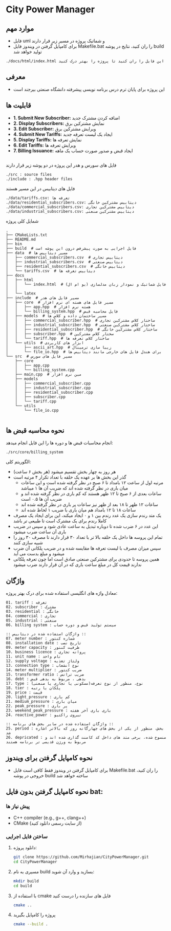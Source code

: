 # City Power Manager
## موارد مهم
- فایل uml و شماتیک پروژه در مسیر زیر قرار دارند
- برای کامپایل گرفتن در ویندوز فایل Makefile.bat را ران کنید، نتایج در پوشه build تولید خواهد شد

```
./docs/html/index.html این فایل را ران کنید تا پروژه را بهتر درک کنید
```
## معرفی
- این پروژه برای پایان ترم درس برنامه نویسی پیشرفته دانشگاه صنعتی بیرجند است

## قابلیت ها
- **1. Submit New Subscriber:** اضافه کردن مشترک جدید
- **2. Display Subscribers:** نمایش مشترکین برق
- **3. Edit Subscriber:** ویرایش مشترکین برق
- **4. Submit New Tariffs:** ایجاد یک لیست تعرفه جدید
- **5. Display Tariffs:** نمایش تعرفه ها
- **6. Edit Tariffs:** ویرایش تعرفه ها
- **7. Billing Issuance:** ایجاد قبض و صدور صورت حساب یک ماهه

```
```
فایل های سورس و هدر این پروژه در دو پوشه زیر قرار دارند
‍‍‍
```
./src : source files
./include : .hpp header files
```
فایل های دیتابیس در این مسیر هستند
‍‍‍
```
./data/tariffs.csv: تعرفه ها
./data/residential_subscribers.csv: دیتابیس مشترکین خانگی
./data/commercial_subscribers.csv: دیتابیس مشترکین تجاری
./data/industrial_subscribers.csv: دیتابیس مشترکین صنعتی
```
شمایل کلی پروژه

```
.
├── CMakeLists.txt
├── README.md
├── bin
├── build  # فایل اجرایی به صورت پیشرفض درون این پوشه است
├── data  # مسیر دیتابیس ها
│   ├── commercial_subscribers.csv  # دیتابیس تجاری
│   ├── industrial_subscribers.csv  # دیتابیس صنعتی
│   ├── residential_subscribers.csv  # دیتابیس خانگی
│   └── tariffs.csv  # دیتابیس تعرفه ها
├── docs
│   ├── html
│   │   └── index.html  # فایل شماتیک و نمودار زبان مدلسازی (یو ام ال)
│   │
│   └── latex
├── include  # مسیر فایل های هدر
│   ├── core  # مسیر فایل های هسته ای نرم افزار
│   │   ├── app.hpp  # هسته نرم افزار
│   │   └── billing_system.hpp  # فایل محاسبه قبض
│   ├── models  # مسیر ساختمان داده و کلاس ها
│   │   ├── commercial_subscriber.hpp  # ساختار کلاس مشترکین تجاری
│   │   ├── industrial_subscriber.hpp  # ساختار کلاس مشترکین صنعتی
│   │   ├── residential_subscriber.hpp  # ساختار کلاس مشترکین خانگی
│   │   ├── subscriber.hpp  # سختار کلاس مشترکین
│   │   └── tariff.hpp  # ساختار کلاس تعرفه ها
│   └── utils  # ابزار های کاربردی
│       ├── ascii_art.hpp  # زیبا سازی ترمینال
│       └── file_io.hpp  # برای هندل فایل های خارجی مانند دیتابیس ها
└── src  # مسیر فایل های سورس
    ├── core
    │   ├── app.cpp
    │   └── billing_system.cpp
    ├── main.cpp  # مین نرم افزار
    ├── models
    │   ├── commercial_subscriber.cpp
    │   ├── industrial_subscriber.cpp
    │   ├── residential_subscriber.cpp
    │   ├── subscriber.cpp
    │   └── tariff.cpp
    └── utils
        └── file_io.cpp


```

## نحوه محاسبه قبض ها
انجام محاسبات قبض ها و دوره ها را این فایل انجام میدهد:
```
./src/core/billing_system
```
الگوریتم کلی:
- هر روز به چهار بخش تقسیم میشود (هر بخش ۶ ساعت)
- گذر این بخش ها بر عهده یک حلقه با تعداد تکرار ۴ مرتبه است
    - مرتبه اول از ساعت ۱۲ بامداد تا ۶ صبح در نظر گرفته شده است و این ساعات میان باری در نظر گرفته شده اند که ضریب آن ها ۱ میباشد
    - ساعات بعدی از ۶ صبح تا ۱۲ ظهر هستند که کم باری در نظر گرفته شده اند و ضریب آن ها ۰.۵ است
    - ساعات ۱۲ ظهر تا ۱۸ بعد از ظهر نیز ساعات پر باری در نظر گرفته شده اند
    - ساعات ۱۸ تا ۱۲ بامداد هم میان باری با ضریب ۱ لحاظ شده اند
- یک متد رندم سازی یک عدد رندم بین ۱ و ۰ ایجاد میکند، این برای ایجاد یک مصرف کاملا رندم برای یک مشترک است تا طبیعی تر باشد
- این عدد در ۶ ضرب شده تا دوباره تبدیل به ساعت عادی شود و سپس در ضریب باری آن ساعت ضرب میشود
- تمام این پروسه ها داخل یک حلقه بالا تر با تعداد ۳۰ قرار دارند تا مصرف ۳۰ روز را شبیه سازی کنند
- سپس میزان مصرف با لیست تعرفه ها مقایسه شده و در ضریب پلکانی آن ضرب میشود و مبلغ بدست می آید
-  همین پروسه تا حدودی برای مشترکین صنعتی صادق است اما چون تعرفه پلکانی ندارند 
قیمت کل در مبلغ ساعت باری که در آن قرار دارند ضرب میشود

## واژگان
معادل واژه های انگلیسی استفاده شده برای درک بهتر پروژه:
```
01. tariff : تعرفه
02. subscriber : مشترک
03. residential : خانگی
04. commercial : تجاری
05. industrial : صنعتی
06. billing system : سیستم تولید قبض و دوره حساب

:: واژگان استفاده شده در دیتابیس ::
07. meter number : شماره کنتور
08. installation date :‌ تاریخ نصب
09. meter capacity : ظرفیت کنتور
10. business licence : پروانه تجاری
11. unit name : نام واحد
12. supply voltage : ولتاژ تغذیه
13. connection type : نوع انشعاب
14. meter multiplier : ضریب کنتور
15. transformer ratio : ضریب ترانس
16. debt : بدهی ، مربوط به بدهی قبض
17. type : نوع، منظور از نوع تعرفه(مسکونی یا تجاری یا صنعتی)
18. tier : پلکان یا رتبه
19. price : قیمت
20. light_pressure : کم باری
21. medium_pressure : میان باری
22. peak_pressure : پر باری
23. weekend_peak_pressure : باری باری آخر هفته
24. reactive_power : نیروی راکتیو

:: واژگان استفاده شده در سایر بخش های برنامه ::
25. period : بخش، منظور از یکی از بخش های چهارگانه روز که بالاتر اشاره شد
26. depricated : منسوخ شده، برخی متد های داخل کد کامنت گذاری شده اند و مربوط به ورژن قدیمی تر برنامه هستند
```
## نحوه کامپایل گرفتن برای ویندوز
- برای کامپایل گرفتن در ویندوز فقط کافی است فایل Makefile.bat را ران کنید، خروجی در پوشه build ساخته خواهد شد

## نحوه کامپایل گرفتن بدون فایل bat:

### پیش نیاز ها

- C++ compiler (e.g., g++, clang++)
- CMake (از سایت رسمی دانلود کنید)

### ساختن فایل اجرایی

1. دانلود پروژه:
    ```sh
    git clone https://github.com/Mirhajian/CityPowerManager.git
    cd CityPowerManager
    ```

3. مسیری به نام build بسازید و وارد آن شوید:

    ```sh
    mkdir build
    cd build
    ```

3. با استفاده از cmake فایل های سازنده را درست کنید

    ```sh
    cmake ..
    ```

4. پروژه را کامپایل بگیرید

    ```sh
    cmake --build .
    ```

